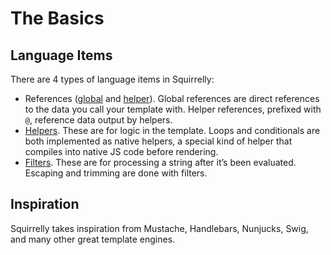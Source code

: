 # The Basics

## Language Items

There are 4 types of language items in Squirrelly:

* References \([global](global-references.md) and [helper](helper-references.md)\). Global references are direct references to the data you call your template with. Helper references, prefixed with `@`, reference data output by helpers.
* [Helpers](https://stackedit.io/app#helpers). These are for logic in the template. Loops and conditionals are both implemented as native helpers, a special kind of helper that compiles into native JS code before rendering.
* [Filters](https://stackedit.io/app#filters). These are for processing a string after it’s been evaluated. Escaping and trimming are done with filters.

## Inspiration

Squirrelly takes inspiration from Mustache, Handlebars, Nunjucks, Swig, and many other great template engines.

